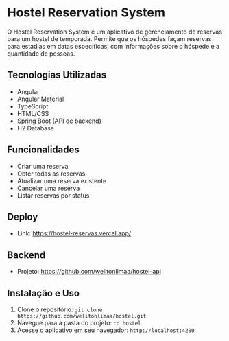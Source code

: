 # Hostel Reservation System

O Hostel Reservation System é um aplicativo de gerenciamento de reservas para um hostel de temporada. Permite que os hóspedes façam reservas para estadias em datas específicas, com informações sobre o hóspede e a quantidade de pessoas.

## Tecnologias Utilizadas

- Angular
- Angular Material
- TypeScript
- HTML/CSS
- Spring Boot (API de backend)
- H2 Database

## Funcionalidades

- Criar uma reserva
- Obter todas as reservas
- Atualizar uma reserva existente
- Cancelar uma reserva
- Listar reservas por status

## Deploy
- Link: https://hostel-reservas.vercel.app/

## Backend

- Projeto: https://github.com/welitonlimaa/hostel-api

## Instalação e Uso

1. Clone o repositório: `git clone https://github.com/welitonlimaa/hostel.git`
2. Navegue para a pasta do projeto: `cd hostel`
3. Acesse o aplicativo em seu navegador: `http://localhost:4200`
